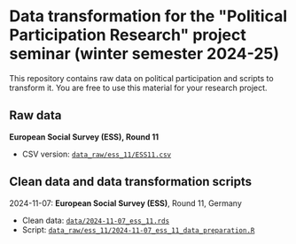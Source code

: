 # Data transformation for the "Political Participation Research" project seminar (winter semester 2024-25)

This repository contains raw data on political participation and scripts to transform it. You are free to use this material for your research project. 

## Raw data

**European Social Survey (ESS), Round 11**

- CSV version: [`data_raw/ess_11/ESS11.csv`](data_raw/ess_11/ESS11.csv)


## Clean data and data transformation scripts

2024-11-07: **European Social Survey (ESS)**, Round 11, Germany

- Clean data: [`data/2024-11-07_ess_11.rds`](data/2024-11-07_ess_11.rds)
- Script: [`data_raw/ess_11/2024-11-07_ess_11_data_preparation.R`](data_raw/ess_11/2024-11-07_ess_11_data_preparation.R)

